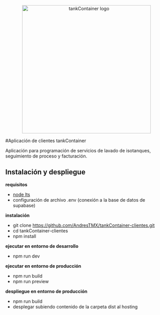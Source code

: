 <p align="center">
<a href="https://laravel.com" target="_blank">
<img src="https://res.cloudinary.com/dwiyxwcxj/image/upload/v1703187424/resourcesWeb/TankContainer_xalsng.png" 
width="400" 
alt="tankContainer logo">
</a></p>

#Aplicación de clientes tankContainer

Aplicación para programación de servicios de lavado de isotanques, seguimiento de proceso y facturación.

## Instalación y despliegue

**requisitos**
- [node lts](https://nodejs.org/en)
- configuración de archivo .env (conexión a la base de datos de supabase)

**instalación**
- git clone https://github.com/AndresTMX/tankContainer-clientes.git
- cd tankContainer-clientes
- npm install

**ejecutar en entorno de desarrollo**
- npm run dev

**ejecutar en entorno de producción**
- npm run build
- npm run preview

**despliegue en entorno de producción** 
- npm run build
- desplegar subiendo contenido de la carpeta dist al hosting
